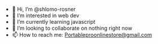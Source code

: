 - 👋 Hi, I’m @shlomo-rosner
- 👀 I’m interested in web dev
- 🌱 I’m currently learning javascript
- 💞️ I’m looking to collaborate on nothing right now
- 📫 How to reach me: Portableproonlinestore@gmail.com

<!---
Shlomo-Rosner/Shlomo-Rosner is a ✨ special ✨ repository because its `README.md` (this file) appears on your GitHub profile.
You can click the Preview link to take a look at your changes.
--->
